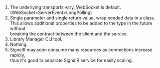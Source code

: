 1. The underlying transports vary, WebSocket is default.(WebSocket>ServerEvent>LongPolling)
2. Single parameter and single return value, wrap needed data in a class.  
This allows additional properties to be added to the type in the future without  
breaking the contract between the client and the service.
3. Library Manager CLI tool.
4. Nothing.
5. SignalR may soon consume many resources as connections increase rapidly,  
thus it's good to separate SignalR service for easily scaling.
